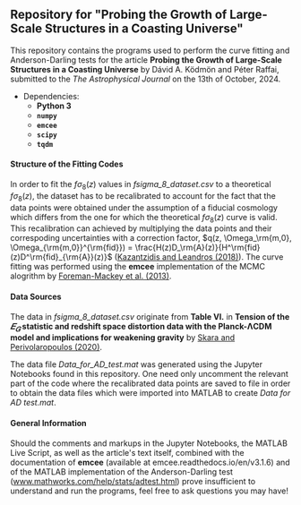 ## Repository for "Probing the Growth of Large-Scale Structures in a Coasting Universe"

This repository contains the programs used to perform the curve fitting and Anderson-Darling tests for the article **Probing the Growth of Large-Scale Structures in a Coasting Universe** by Dávid A. Ködmön and Péter Raffai, submitted to the  _The Astrophysical Journal_ on the 13th of October, 2024. 

- Dependencies:
   - **Python 3**
   - **`numpy`**
   - **`emcee`**
   - **`scipy`**
   - **`tqdm`**

#### Structure of the Fitting Codes
In order to fit the $f\sigma_8(z)$ values in _fsigma_8_dataset.csv_ to a theoretical $f\sigma_8(z)$, the dataset has to be recalibrated to account for the fact that the data points were obtained under the assumption of a fiducial cosmology which differs from the one for which the theoretical $f\sigma_8(z)$ curve is valid. This recalibration can achieved by multiplying the data points and their correspoding uncertainties with a correction factor, $q(z, \Omega_\rm{m,0}, \Omega_{\rm{m,0}}^{\rm{fid}}) = \frac{H(z)D_\rm{A}(z)}{H^\rm{fid}(z)D^\rm{fid}_{\rm{A}}(z)}$ (<a href="https://journals.aps.org/prd/abstract/10.1103/PhysRevD.97.103503">Kazantzidis and Leandros (2018)</a>). The curve fitting was performed using the **emcee** implementation of the MCMC alogrithm by <a href="https://iopscience.iop.org/article/10.1086/670067">Foreman-Mackey et al. (2013)</a>.  


#### Data Sources
The data in _fsigma_8_dataset.csv_ originate from **Table VI.** in **Tension of the $𝐸_𝐺$ statistic and redshift space distortion data with the Planck-ΛCDM model and implications for weakening gravity** by <a href="https://journals.aps.org/prd/abstract/10.1103/PhysRevD.101.063521">Skara and Perivolaropoulos (2020)</a>.  

The data file _Data_for_AD_test.mat_ was generated using the Jupyter Notebooks found in this repository. One need only uncomment the relevant part of the code where the recalibrated data points are saved to file in order to obtain the data files which were imported into MATLAB to create _Data for AD test.mat_. 

#### General Information
Should the comments and markups in the Jupyter Notebooks, the MATLAB Live Script, as well as the article's text itself, combined with the documentation of **emcee** (available at emcee.readthedocs.io/en/v3.1.6) and of the MATLAB implementation of the Anderson-Darling test (www.mathworks.com/help/stats/adtest.html) prove insufficient to understand and run the programs, feel free to ask questions you may have!



